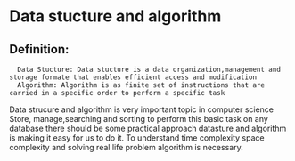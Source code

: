# Data stucture and algorithm

## Definition:
      Data Stucture: Data stucture is a data organization,management and storage formate that enables efficient access and modification 
      Algorithm: Algorithm is as finite set of instructions that are carried in a specific order to perform a specific task
Data strucure and algorithm is very important topic in computer science
Store, manage,searching and sorting to perform this basic task on any database there should be some practical approach datasture and algorithm is making it easy for us to do it.
To understand time complexity space complexity and solving real life problem algorithm is necessary.
